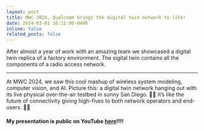 ```yaml
---
layout: post
title: MWC 2024, Qualcomm brings the digital twin network to life!
date: 2024-03-01 16:11:00-0400
inline: false
related_posts: false
---
```


After almost a year of work with an amazing team we showcased a digital twin replica of a factory environment. The sigital twin contains all the components of a radio access network.

---

At MWC 2024, we saw this cool mashup of wireless system modeling, computer vision, and AI. Picture this: a digital twin network hanging out with its live physical over-the-air testbed in sunny San Diego. 🌴📡 It’s like the future of connectivity giving high-fives to both network operators and end-users. 🚀🔗

#### My presentation is public on YouTube [here](https://www.youtube.com/watch?v=h9cfOFi5TfQ&t=41s)!!!!
